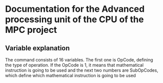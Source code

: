 # Documentation for the Advanced processing unit of the CPU of the MPC project



## Variable explanation

The command consists of 16 variables. The first one is OpCode, defining the type of operation. If the OpCode is 1, it means that mathematical instruction is going to be used and the next two numbers are SubOpCodes, which define which mathematical instruction is going to be used
